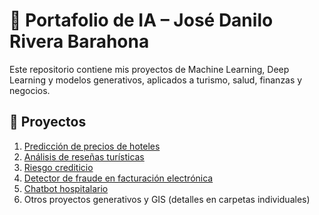 # 🚀 Portafolio de IA – José Danilo Rivera Barahona

Este repositorio contiene mis proyectos de Machine Learning, Deep Learning y modelos generativos, aplicados a turismo, salud, finanzas y negocios.

## 📂 Proyectos

1. [Predicción de precios de hoteles](Proyecto01_Prediccion_Precios_Hoteles/)
2. [Análisis de reseñas turísticas](Proyecto02_Analisis_Resenas/README.md)
3. [Riesgo crediticio](Proyecto03_Riesgo_Crediticio/README.md)
4. [Detector de fraude en facturación electrónica](Proyecto04_Detector_Fraude_Facturacion/README.md)
5. [Chatbot hospitalario](Proyecto05_Chatbot_Hospitalario/README.md)
7. Otros proyectos generativos y GIS (detalles en carpetas individuales)

